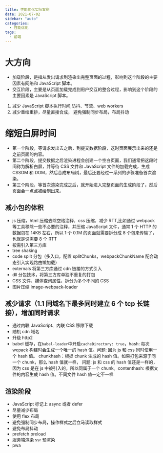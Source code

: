 ```yaml
---
title: 性能优化实际案例
date: 2021-07-02
sidebar: "auto"
categories:
  - 性能优化
tags:
  - 前端
---
```


# 大方向

- 加载阶段，是指从发出请求到渲染出完整页面的过程，影响到这个阶段的主要因素有网络和 JavaScript 脚本。
- 交互阶段，主要是从页面加载完成到用户交互的整合过程，影响到这个阶段的主要因素是 JavaScript 脚本。

1.  减少 JavaScript 脚本执行时间,防抖、节流、web workers
2.  减少重绘重排，尽量直接合成， 避免强制同步布局，布局抖动

# 缩短白屏时间

- 第一个阶段，等请求发出去之后，到提交数据阶段，这时页面展示出来的还是之前页面的内容。
- 第二个阶段，提交数据之后渲染进程会创建一个空白页面，我们通常把这段时间称为解析白屏，并等待 CSS 文件和 JavaScript 文件的加载完成，生成 CSSOM 和 DOM，然后合成布局树，最后还要经过一系列的步骤准备首次渲染。
- 第三个阶段，等首次渲染完成之后，就开始进入完整页面的生成阶段了，然后页面会一点点被绘制出来。

## 减小包的体积

- js 压缩，html 压缩去除空格注释，css 压缩，减少 RTT,比如通过 webpack 等工具移除一些不必要的注释，并压缩 JavaScript 文件，通常 1 个 HTTP 的数据包在 14KB 左右，所以 1 个 0.1M 的页面就需要拆分成 8 个包来传输了，也就是说需要 8 个 RTT
- 按需引入第三方库
- tree shaking
- code split 分包（多入口，配置 splitChunks，webpackChunkName 配合动态引入实现路由懒加载）
- externals 将第三方库通过 cdn 链接的方式引入
- dll 分包技术，将第三方库单独不重复的打包
- CSS 文件，媒体查询属性，拆分为多个不同的 CSS
- 图片压缩 image-webpack-loader

## 减少请求（1.1 同域名下最多同时建立 6 个 tcp 长链接），增加同时请求

- 通过内联 JavaScript、内联 CSS 移除下载
- 随机 cdn 域名
- 升级 http2
- babel 缓存，在`babel-loader`中开启`cacheDirectory: true`，hash: 每次 wepack 构建时会生成一个唯一的 hash 值。问题: 因为 js 和 css 同时使用一个 hash 值。 chunkhash：根据 chunk 生成的 hash 值。如果打包来源于同一个 chunk，那么 hash 值就一样， 问题: js 和 css 的 hash 值还是一样的，因为 css 是在 js 中被引入的，所以同属于一个 chunk。contenthash: 根据文件的内容生成 hash 值。不同文件 hash 值一定不一样

## 渲染阶段

- JavaScript 标记上 async 或者 defer
- 尽量减少布局
- 使用 flex 布局
- 避免强制同步布局，操作样式之后立马读取样式
- 避免布局抖动
- prefetch preload
- 服务端渲染 ssr 预渲染
- pwa
